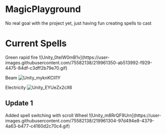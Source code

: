 # MagicPlayground
No real goal with the project yet, just having fun creating spells to cast

<h1>Current Spells</h1>
Green rapid fire
![Unity_0telW0mB1v](https://user-images.githubusercontent.com/75582138/219961350-ab513992-f929-4475-84df-c3dff2b79e70.gif)

Beam
![Unity_myknKCIl1Y](https://user-images.githubusercontent.com/75582138/219961361-40982ba3-c465-4e40-9312-28288a9cccce.gif)

Electricity
![Unity_EYUeZx2cX6](https://user-images.githubusercontent.com/75582138/219961367-9efa0d1a-3932-46e2-b977-4ab534587a69.gif)

<h2>Update 1</h2>
Added spell switching with scroll Wheel
![Unity_m8RrQF9Urn](https://user-images.githubusercontent.com/75582138/219961304-97d494e8-4379-4a63-b477-c4160d2c70c4.gif)

